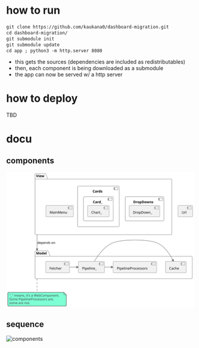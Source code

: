 # how to run

    git clone https://github.com/kaukana0/dashboard-migration.git
    cd dashboard-migration/
    git submodule init
    git submodule update
    cd app ; python3 -m http.server 8080

- this gets the sources (dependencies are included as redistributables)
- then, each component is being downloaded as a submodule 
- the app can now be served w/ a http server

# how to deploy

TBD

# docu

## components

![components](./docu/components.svg)

## sequence

![components](./docu/sequence.svg)
